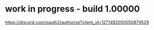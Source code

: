 # work in progress - build 1.00000

https://discord.com/oauth2/authorize?client_id=1271492050050879529
